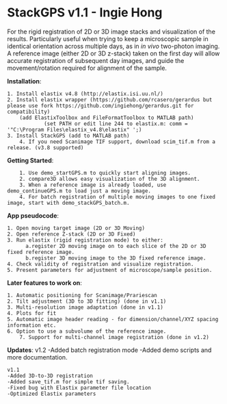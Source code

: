 StackGPS v1.1 - Ingie Hong
==========================

For the rigid registration of 2D or 3D image stacks and visualization of the results.
Particularly useful when trying to keep a microscopic sample in identical 
orientation across multiple days, as in *in vivo* two-photon imaging.
A reference image (either 2D or 3D z-stack) taken on the first day will allow 
accurate registration of subsequent day images, and guide the movement/rotation
required for alignment of the sample.


**Installation**:

	1. Install elastix v4.8 (http://elastix.isi.uu.nl/)
	2. Install elastix wrapper (https://github.com/rcasero/gerardus but please use fork https://github.com/ingiehong/gerardus.git for compatibility)
		(add ElastixToolbox and FileFormatToolbox to MATLAB path)
                (set PATH or edit line 244 to elastix.m: comm = '"C:\Program Files\elastix_v4.8\elastix" ';)
	3. Install StackGPS (add to MATLAB path)
        4. If you need Scanimage TIF support, download scim_tif.m from a release. (v3.8 supported)

**Getting Started**:

        1. Use demo_startGPS.m to quickly start aligning images.
        2. compare3D allows easy visualization of the 3D alignment.
        3. When a reference image is already loaded, use demo_continueGPS.m to load just a moving image.
        4. For batch registration of multiple moving images to one fixed image, start with demo_stackGPS_batch.m.
        
**App pseudocode**:

	1. Open moving target image (2D or 3D Moving)
	2. Open reference Z-stack (2D or 3D Fixed)
	3. Run elastix (rigid registration mode) to either: 
          a.register 2D moving image on to each slice of the 2D or 3D fixed reference image.
          b.register 3D moving image to the 3D fixed reference image.
	4. Check validity of registration and visualize registration.
	5. Present parameters for adjustment of microscope/sample position.

**Later features to work on**:

	1. Automatic positioning for Scanimage/Prariescan
	2. Tilt adjustment (3D to 3D fitting) (done in v1.1)
	3. Multi-resolution image adaptation (done in v1.1)
	4. Plots for fit
	5. Automatic image header reading - for dimension/channel/XYZ spacing information etc.
	6. Option to use a subvolume of the reference image.
        7. Support for multi-channel image registration (done in v1.2)

**Updates**:
        v1.2 
        -Added batch registration mode
        -Added demo scripts and more documentation.

	v1.1
	-Added 3D-to-3D registration
	-Added save_tif.m for simple tif saving.
	-Fixed bug with Elastix parameter file location
	-Optimized Elastix parameters